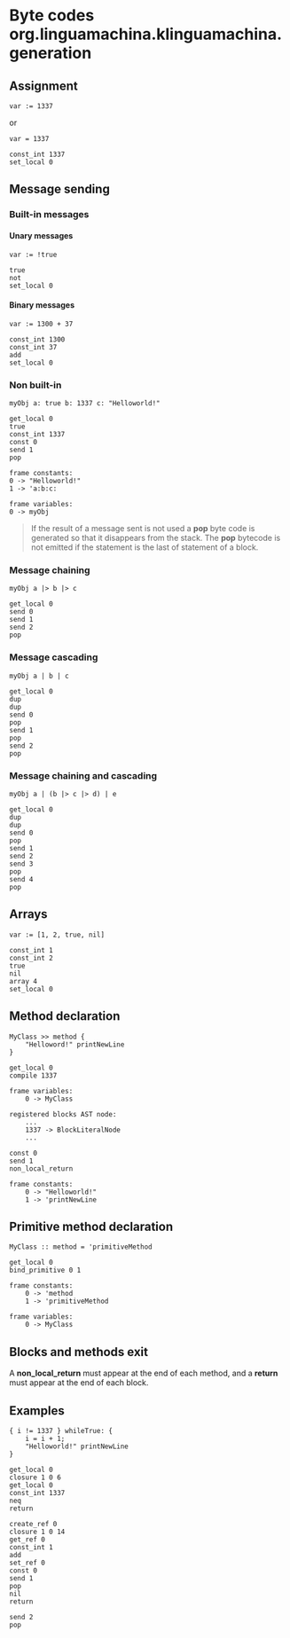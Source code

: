 # Byte codes org.linguamachina.klinguamachina.generation

## Assignment
```
var := 1337
```
or
```
var = 1337
```
```
const_int 1337
set_local 0
```

## Message sending
### Built-in messages
#### Unary messages
```
var := !true
```
```
true
not
set_local 0
```

#### Binary messages
```
var := 1300 + 37
```
```
const_int 1300
const_int 37
add
set_local 0
```

### Non built-in
```
myObj a: true b: 1337 c: "Helloworld!"
```
```
get_local 0
true
const_int 1337
const 0
send 1
pop

frame constants:
0 -> "Helloworld!"
1 -> 'a:b:c:

frame variables:
0 -> myObj
```

> If the result of a message sent is not used a **pop** byte code is
> generated so that it disappears from the stack.
> The **pop** bytecode is not emitted if the statement is the last of
> statement of a block.

### Message chaining
```
myObj a |> b |> c
```
```
get_local 0
send 0
send 1
send 2
pop
```

### Message cascading
```
myObj a | b | c
```
```
get_local 0
dup
dup
send 0
pop
send 1
pop
send 2
pop
```

### Message chaining and cascading
```
myObj a | (b |> c |> d) | e
```
```
get_local 0
dup
dup
send 0
pop
send 1
send 2
send 3
pop
send 4
pop
```

## Arrays
```
var := [1, 2, true, nil]
```
```
const_int 1
const_int 2
true
nil
array 4
set_local 0
```

## Method declaration
```
MyClass >> method {
    "Helloword!" printNewLine
}
```
```
get_local 0
compile 1337

frame variables:
    0 -> MyClass

registered blocks AST node:
    ...
    1337 -> BlockLiteralNode
    ...
```
```
const 0
send 1
non_local_return

frame constants:
    0 -> "Helloworld!"
    1 -> 'printNewLine
```

## Primitive method declaration
```
MyClass :: method = 'primitiveMethod
```
```
get_local 0
bind_primitive 0 1

frame constants:
    0 -> 'method
    1 -> 'primitiveMethod

frame variables:
    0 -> MyClass
```

## Blocks and methods exit
A **non_local_return** must appear at the end of each method, and
a **return** must appear at the end of each block.

## Examples
```
{ i != 1337 } whileTrue: {
    i = i + 1;
    "Helloworld!" printNewLine
}
```
```
get_local 0
closure 1 0 6
get_local 0
const_int 1337
neq
return

create_ref 0
closure 1 0 14
get_ref 0
const_int 1
add
set_ref 0
const 0
send 1
pop
nil
return

send 2
pop
```

